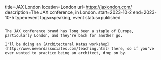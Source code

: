 title=JAX London
location=London
url=https://jaxlondon.com/
description=The JAX conference, in London.
start=2023-10-2
end=2023-10-5
type=event
tags=speaking, event
status=published
~~~~~~

The JAX conference brand has long been a staple of Europe, particularly London, and they're back for another go.

I'll be doing an [Architectural Katas workshop](http://www.newardassociates.com/teaching.html) there, so if you've ever wanted to practice being an architect, drop on by.
